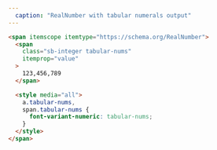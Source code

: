 ```yaml
---
  caption: "RealNumber with tabular numerals output"
---
```


<!-- markdownlint-disable MD041 -->
<!-- dprint-ignore -->
```html
<span itemscope itemtype="https://schema.org/RealNumber">
  <span
    class="sb-integer tabular-nums"
    itemprop="value"
  >
    123,456,789
  </span>

  <style media="all">
    a.tabular-nums,
    span.tabular-nums {
      font-variant-numeric: tabular-nums;
    }
  </style>
</span>
```
